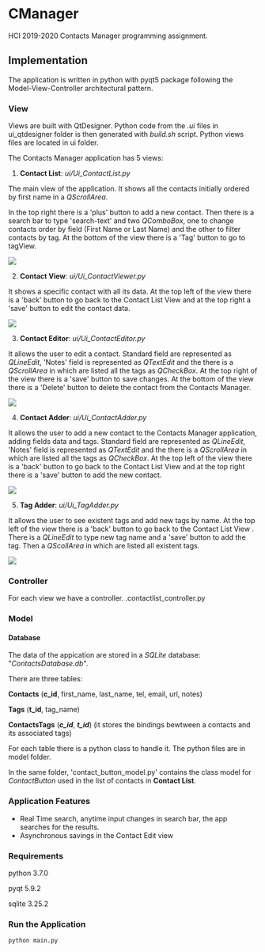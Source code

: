 # CManager
HCI 2019-2020 Contacts Manager programming assignment.

## Implementation
The application is written in python with pyqt5 package following the Model-View-Controller architectural pattern.

### View
Views are built with QtDesigner. Python code from the *.ui* files in ui_qtdesigner folder is then generated with *build.sh* script. Python views files are located in ui folder.

The Contacts Manager application has 5 views:

1. **Contact List**: *ui/Ui_ContactList.py*

The main view of the application. It shows all the contacts initially ordered by first name in a *QScrollArea*. 

In the top right there is a 'plus' button to add a new contact. Then there is a search bar to type 'search-text' and two *QComboBox*, one to change contacts order by field (First Name or Last Name) and the other to filter contacts by tag. At the bottom of the view there is a 'Tag' button to go to tagView.
 
![](img/contactlist.png)

2. **Contact View**: *ui/Ui_ContactViewer.py*

It shows a specific contact with all its data. At the top left of the view there is a 'back' button to go back to the Contact List View and at the top right a 'save' button to edit the contact data.

![](img/contactview.png)

3. **Contact Editor**: *ui/Ui_ContactEditor.py*

It allows the user to edit a contact. Standard field are represented as *QLineEdit*, 'Notes' field is represented as *QTextEdit* and the there is a *QScrollArea* in which are listed all the tags as *QCheckBox*. At the top right of the view there is a 'save' button to save changes. At the bottom of the view there is a 'Delete' button to delete the contact from the Contacts Manager.

![](img/contacteditor.png)

4. **Contact Adder**: *ui/Ui_ContactAdder.py* 

It allows the user to add a new contact to the Contacts Manager application, adding fields data and tags. Standard field are represented as *QLineEdit*, 'Notes' field is represented as *QTextEdit* and the there is a *QScrollArea* in which are listed all the tags as *QCheckBox*. At the top left of the view there is a 'back' button to go back to the Contact List View and at the top right there is a 'save' button to add the new contact. 

![](img/contactadd.png)

5. **Tag Adder**: *ui/Ui_TagAdder.py* 

It allows the user to see existent tags and add new tags by name. At the top left of the view there is a 'back' button to go back to the Contact List View . There is a *QLineEdit* to type new tag name and a 'save' button to add the tag. Then a *QScollArea* in which are listed all existent tags.

![](img/tagadd.png)


### Controller

For each view we have a controller. 
 .contactlist_controller.py 
 
 
### Model

#### Database
The data of the appication are stored in a *SQLite* database: "*ContactsDatabase.db*".

There are three tables:

**Contacts** (**c_id**, first_name, last_name, tel, email, url, notes)

**Tags** (**t_id**, tag_name)

**ContactsTags** (***c_id***, ***t_id***) (it stores the bindings bewtween a contacts and its associated tags)

For each table there is a python class to handle it. The python files are in model folder.

In the same folder, 'contact_button_model.py' contains the class model for *ContactButton* used in the list of contacts in **Contact List**.

### Application Features
- Real Time search, anytime input changes in search bar, the app searches for the results.
- Asynchronous savings in the Contact Edit view

### Requirements
python 3.7.0

pyqt 5.9.2

sqlite 3.25.2

### Run the Application
`python main.py`
